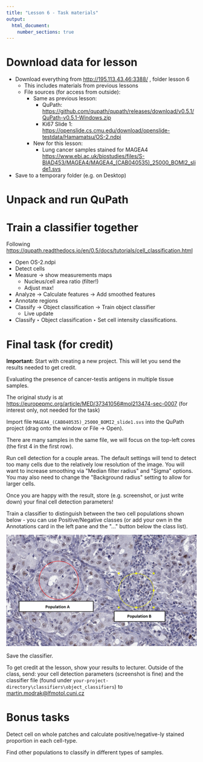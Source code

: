 ```yaml
---
title: "Lesson 6 - Task materials"
output: 
  html_document:
    number_sections: true
---
```



# Download data for lesson

- Download everything from http://195.113.43.46:3388/  , folder lesson 6
  - This includes materials from previous lessons
  - File sources (for access from outside): 
    - Same as previous lesson:
      - QuPath: https://github.com/qupath/qupath/releases/download/v0.5.1/QuPath-v0.5.1-Windows.zip
      - Ki67 Slide 1: https://openslide.cs.cmu.edu/download/openslide-testdata/Hamamatsu/OS-2.ndpi
    - New for this lesson:
      - Lung cancer samples stained for MAGEA4 https://www.ebi.ac.uk/biostudies/files/S-BIAD453/MAGEA4/MAGEA4_(CAB040535)_25000_BOMI2_slide1.svs
- Save to a temporary folder (e.g. on Desktop)

# Unpack and run QuPath

# Train a classifier together

Following https://qupath.readthedocs.io/en/0.5/docs/tutorials/cell_classification.html

- Open OS-2.ndpi
- Detect cells
- Measure -> show measurements maps
  - Nucleus/cell area ratio (filter!)
  - Adjust max!
- Analyze -> Calculate features -> Add smoothed features
- Annotate regions
- Classify -> Object classification -> Train object classifier
  - Live update
- Classify ‣ Object classification ‣ Set cell intensity classifications.

# Final task (for credit)

**Important:** Start with creating a new project. This will let you send the results needed to get credit.

Evaluating the presence of cancer-testis antigens in multiple tissue samples. 

The original study is at https://europepmc.org/article/MED/37341056#mol213474-sec-0007 (for interest only, not needed for the task)

Import file `MAGEA4_(CAB040535)_25000_BOMI2_slide1.svs` into the QuPath project (drag onto the window or File -> Open). 

There are many samples in the same file, we will focus on the top-left cores (the first 4 in the first row).

Run cell detection for a couple areas. The default settings will tend to detect too many cells due to the relatively low resolution of the image. You will want to increase smoothing via "Median filter radius" and "Sigma" options. 
You may also need to change the "Background radius" setting to allow for larger cells.

Once you are happy with the result, store (e.g. screenshot, or just write down) your final cell detection parameters!

Train a classifier to distinguish between the two cell populations shown below - you can use Positive/Negative classes (or add your own in the Annotations card in the left pane and the "..." button below the class list).

![](populations-final-task.png)

Save the classifier.

To get credit at the lesson, show your results to lecturer. Outside of the class, send: your cell detection parameters (screenshot is fine) and the classifier file (found under `your-project-directory\classifiers\object_classifiers`) to martin.modrak@lfmotol.cuni.cz

<!-- 
Note to self: evaluate on 
Slide 1: 
   - Top 4, Left - 2
   - Bottom - 3, LEft-
Slide 2:
  - Left 4, Top - 2
  - Top 1, Right - 4 ( - 3without spaces)
  - Bottom -3, Left - 5 (-3 without spaces)
-->

# Bonus tasks

Detect cell on whole patches and calculate positive/negative-ly stained proportion in each cell-type.

Find other populations to classify in different types of samples.


